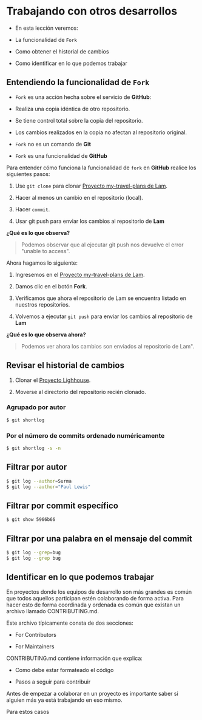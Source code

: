 # Trabajando con otros desarrollos

 - En esta lección veremos:

 - La funcionalidad de `Fork`

 - Como obtener el historial de cambios

 - Como identificar en lo que podemos trabajar

## Entendiendo la funcionalidad de `Fork`

 - `Fork` es una acción hecha sobre el servicio de **GitHub**:

 - Realiza una copia idéntica de otro repositorio.
 
 - Se tiene control total sobre la copia del repositorio.
 
 - Los cambios realizados en la copia no afectan al repositorio original.
 
 - `Fork` no es un comando de **Git**
 
 - `Fork` es una funcionalidad de **GitHub**

Para entender cómo funciona la funcionalidad de `fork` en **GitHub** realice los siguientes pasos:

1. Use `git clone` para clonar [Proyecto my-travel-plans de Lam](https://github.com/udacity/course-collaboration-travel-plans).

2. Hacer al menos un cambio en el repositorio (local).

3. Hacer `commit`.

4. Usar git push para enviar los cambios al repositorio de **Lam**

**¿Qué es lo que observa?**

> Podemos observar que al ejecutar git push nos devuelve el error "unable to access".

Ahora hagamos lo siguiente:

 1. Ingresemos en el [Proyecto my-travel-plans de Lam](https://github.com/udacity/course-collaboration-travel-plans).

 2. Damos clic en el botón **Fork**.

 3. Verificamos que ahora el repositorio de Lam se encuentra listado en nuestros repositorios.

 4. Volvemos a ejecutar `git push` para enviar los cambios al repositorio de **Lam**

**¿Qué es lo que observa ahora?**

> Podemos ver ahora los cambios son enviados al repositorio de Lam".

## Revisar el historial de cambios

 1. Clonar el [Proyecto Lighhouse](https://github.com/GoogleChrome/lighthouse).

 2. Moverse al directorio del repositorio recién clonado.

### Agrupado por autor

```bash
$ git shortlog
```

### Por el número de commits ordenado numéricamente 

```bash
$ git shortlog -s -n
```

## Filtrar por autor

```bash
$ git log --author=Surma
$ git log --author="Paul Lewis"
```

## Filtrar por commit específico

```bash
$ git show 5966b66
```

## Filtrar por una palabra en el mensaje del commit

```bash
$ git log --grep=bug
$ git log --grep bug
```

## Identificar en lo que podemos trabajar

En proyectos donde los equipos de desarrollo son más grandes es común que todos aquellos participan estén colaborando de forma activa. Para hacer esto de forma coordinada y ordenada es común que existan un archivo llamado CONTRIBUTING.md.

Este archivo típicamente consta de dos secciones:

- For Contributors

- For Maintainers

CONTRIBUTING.md contiene información que explica:

 - Como debe estar formateado el código

 - Pasos a seguir para contribuir

Antes de empezar a colaborar en un proyecto es importante saber si alguien más ya está trabajando en eso mismo.

Para estos casos 
<!--stackedit_data:
eyJoaXN0b3J5IjpbNTYxMDQyMDE4LDEyNzY5NDY3MywzMTIzMj
cxNjcsLTU5OTM2ODMzOSwtMjA1ODc1NDI0XX0=
-->